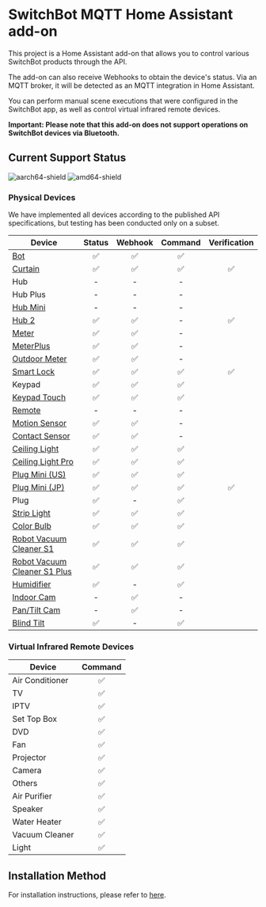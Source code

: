 # SwitchBot MQTT Home Assistant add-on

This project is a Home Assistant add-on that allows you to control various SwitchBot products through the API.

The add-on can also receive Webhooks to obtain the device's status.
Via an MQTT broker, it will be detected as an MQTT integration in Home Assistant.

You can perform manual scene executions that were configured in the SwitchBot app, as well as control virtual infrared remote devices.

**Important: Please note that this add-on does not support operations on SwitchBot devices via Bluetooth.**

## Current Support Status

![aarch64-shield](https://img.shields.io/badge/aarch64-yes-green.svg)
![amd64-shield](https://img.shields.io/badge/amd64-yes-green.svg)

### Physical Devices

We have implemented all devices according to the published API specifications, but testing has been conducted only on a subset.

| Device                                                                                           | Status | Webhook | Command | Verification |
|--------------------------------------------------------------------------------------------------|:------:|:-------:|:-------:|:------------:|
| [Bot](https://www.switch-bot.com/products/switchbot-bot)                                         |   ✅    |    ✅    |    ✅    |              |
| [Curtain](https://www.switch-bot.com/products/switchbot-curtain)                                 |   ✅    |    ✅    |    ✅    |      ✅       |
| Hub                                                                                              |   -    |    -    |    -    |              |
| Hub Plus                                                                                         |   -    |    -    |    -    |              |
| [Hub Mini](https://www.switch-bot.com/products/switchbot-hub-mini)                               |   -    |    -    |    -    |              |
| [Hub 2](https://us.switch-bot.com/pages/switchbot-hub-2)                                         |   ✅    |    ✅    |    -    |      ✅       |
| [Meter](https://www.switch-bot.com/products/switchbot-meter)                                     |   ✅    |    ✅    |    -    |              |
| [MeterPlus](https://www.switch-bot.com/products/switchbot-meter-plus)                            |   ✅    |    ✅    |    -    |              |
| [Outdoor Meter](https://www.switch-bot.com/products/switchbot-indoor-outdoor-thermo-hygrometer)  |   ✅    |    ✅    |    -    |              |
| [Smart Lock](https://us.switch-bot.com/products/switchbot-lock)                                  |   ✅    |    ✅    |    ✅    |      ✅       |
| Keypad                                                                                           |   ✅    |    ✅    |    ✅    |              |
| [Keypad Touch](https://switch-bot.com/pages/switchbot-keypad)                                    |   ✅    |    ✅    |    ✅    |              |
| [Remote](https://switch-bot.com/products/switchbot-remote)                                       |   -    |    -    |    -    |              |
| [Motion Sensor](https://www.switch-bot.com/products/motion-sensor)                               |   ✅    |    ✅    |    -    |              |
| [Contact Sensor](https://www.switch-bot.com/products/contact-sensor)                             |   ✅    |    ✅    |    -    |              |
| [Ceiling Light](https://www.switchbot.jp/collections/all/products/switchbot-ceiling-light)       |   ✅    |    ✅    |    ✅    |              |
| [Ceiling Light Pro](https://www.switchbot.jp/collections/all/products/switchbot-ceiling-light)   |   ✅    |    ✅    |    ✅    |              |
| [Plug Mini (US)](https://switch-bot.com/pages/switchbot-plug-mini)                               |   ✅    |    ✅    |    ✅    |              |
| [Plug Mini (JP)](https://www.switchbot.jp/products/switchbot-plug-mini)                          |   ✅    |    ✅    |    ✅    |      ✅       |
| Plug                                                                                             |   ✅    |    -    |    ✅    |              |
| [Strip Light](https://www.switch-bot.com/products/switchbot-light-strip)                         |   ✅    |    ✅    |    ✅    |              |
| [Color Bulb](https://www.switch-bot.com/products/switchbot-color-bulb)                           |   ✅    |    ✅    |    ✅    |              |
| [Robot Vacuum Cleaner S1](https://www.switchbot.jp/products/switchbot-robot-vacuum-cleaner)      |   ✅    |    ✅    |    ✅    |              |
| [Robot Vacuum Cleaner S1 Plus](https://www.switchbot.jp/products/switchbot-robot-vacuum-cleaner) |   ✅    |    ✅    |    ✅    |              |
| [Humidifier](https://www.switch-bot.com/products/switchbot-smart-humidifier)                     |   ✅    |    -    |    ✅    |              |
| [Indoor Cam](https://switch-bot.com/pages/switchbot-indoor-cam)                                  |   -    |    ✅    |    -    |              |
| [Pan/Tilt Cam](https://switch-bot.com/pages/switchbot-pan-tilt-cam-2k)                           |   -    |    ✅    |    -    |              |
| [Blind Tilt](https://us.switch-bot.com/pages/switchbot-blind-tilt)                               |   ✅    |    -    |    ✅    |              |

### Virtual Infrared Remote Devices

| Device          | Command |
|-----------------|:-------:|
| Air Conditioner |    ✅    |
| TV              |    ✅    |
| IPTV            |    ✅    |
| Set Top Box     |    ✅    |
| DVD             |    ✅    |
| Fan             |    ✅    |
| Projector       |    ✅    |
| Camera          |    ✅    |
| Others          |    ✅    |
| Air Purifier    |    ✅    |
| Speaker         |    ✅    |
| Water Heater    |    ✅    |
| Vacuum Cleaner  |    ✅    |
| Light           |    ✅    |

## Installation Method

For installation instructions, please refer to [here](INSTALLATION.md).
